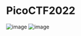 # PicoCTF2022
![image](https://user-images.githubusercontent.com/62021009/162924239-fc594748-caf3-451e-8622-42ffd8607ed2.png)
![image](https://user-images.githubusercontent.com/62021009/162924294-0f7636ae-f7d2-4ba2-ac5e-4cda7731cbcd.png)
